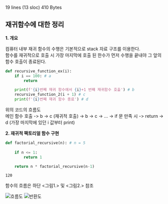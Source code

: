 19 lines (13 sloc)  410 Bytes
   
## 재귀함수에 대한 정리


**1. 개요**

컴퓨터 내부 재귀 함수의 수행은 기본적으로 stack 자료 구조를 이용한다.  
함수를 재귀적으로 호출 시 가장 마지막에 호출 된 한수가 먼저 수행을 끝내야 그 앞의 함수 호출이 종료된다.  
```python
def recursive_function_ex(i):
    if i == 100: # a
        return

    print(f'{i}번째 재귀 함수에서 {i}+1 번쨰 재귀함수 호출') # b
    recursive_function_2(i + 1) # c
    print(f'{i}번째 재귀 함수 종료') # d
```
위의 코드의 흐름도  
메인 함수 호출 -> b -> c (재귀적 호출) -> b -> c -> ... -> if 문 만족 시 -> return -> d (가장 마지막에 있던 i 값부터 print)  
  

**2. 재귀적 팩토리얼 함수 구현**

```python
def factorial_recursive(n): # n = 5
    
    if n <= 1:
        return 1

    return n * factorial_recursive(n-1)
```

```
120
```

함수의 흐름은 하단 <그림1.> 및 <그림2.> 참조

![흐름도](https://user-images.githubusercontent.com/84132135/169472662-7c6ff011-1f60-4355-8c64-eec3723b4c66.jpg)
![반환도](https://user-images.githubusercontent.com/84132135/169472672-f926c815-449a-4518-b668-43ba4444871c.jpg)

